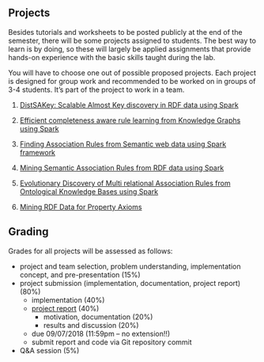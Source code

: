 ## Projects

Besides tutorials and worksheets to be posted publicly at the end of the semester, there will be some projects assigned to students. The best way to learn is by doing, so these will largely be applied assignments that provide hands-on experience with the basic skills taught during the lab.

You will have to choose one out of possible proposed projects. Each project is designed for group work and recommended to be worked on in groups of 3-4 students. It’s part of the project to work in a team.

1. [DistSAKey: Scalable Almost Key discovery in RDF data using Spark](project1)

1. [Efficient completeness aware rule learning from Knowledge Graphs using Spark](project2)

1. [Finding Association Rules from Semantic web data using Spark framework](project3)

1. [Mining Semantic Association Rules from RDF data using Spark](project4)

1. [Evolutionary Discovery of Multi relational Association Rules from Ontological Knowledge Bases using Spark](project5)

1. [Mining RDF Data for Property Axioms](project6)


## Grading
Grades for all projects will be assessed as follows:
- project and team selection, problem understanding, implementation concept, and pre-presentation (15%)
- project submission (implementation, documentation, project report) (80%)
  - implementation (40%)
  - [project report](https://docs.google.com/document/d/1HE5otXE3eHt-qc-bn3iEnOuH7OlJuhxnSLWJmNluneo/edit?usp=sharing) (40%)
    - motivation, documentation (20%)
    - results and discussion (20%)
  - due 09/07/2018 (11:59pm – no extension!!)
  - submit report and code via Git repository commit
- Q&A session (5%)

